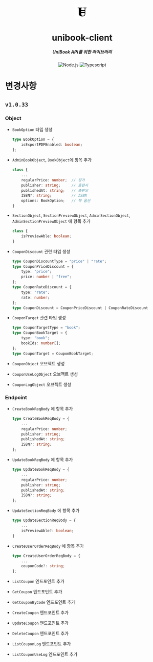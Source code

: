 <p align="center">
  <img src="./assets/logo.png" width="10%" alt="Unibook" />
</p>
<h1 align="center">unibook-client</h1>
<h5 align="center">UniBook API를 위한 라이브러리</h5>
<p align="center">
  <img alt="Node.js" src="https://img.shields.io/npm/v/unibook-client"/>
  <img alt="Typescript" src="https://img.shields.io/badge/Language-Typescript-blue?logo=typescript"/>
</p>

# 변경사항

## `v1.0.33`

### Object

* `BookOption` 타입 생성

    ```typescript
    type BookOption = {
        isExportPDFEnabled: boolean;
    };
    ```

* `AdminBookObject`, `BookObject`에 항목 추가

    ```typescript
    class {
        ...
        regularPrice: number;  // 정가
        publisher: string;     // 출판사
        publishedAt: string;   // 출판일
        ISBN?: string;         // ISBN
        options: BookOption;   // 책 옵션
    }
    ```

* `SectionObject`, `SectionPreviewObject`, `AdminSectionObject`, `AdminSectionPreviewObject` 에 항목 추가

    ```typescript
    class {
        isPreviewAble: boolean;   
    }
    ```

* `CouponDiscount` 관련 타입 생성

    ```typescript
    type CouponDiscountType = "price" | "rate";
    type CouponPriceDiscount = {
        type: "price";
        price: number | "free";
    };
    type CouponRateDiscount = {
        type: "rate";
        rate: number;
    };
    type CouponDiscount = CouponPriceDiscount | CouponRateDiscount
    ```

* `CouponTarget` 관련 타입 생성

    ```typescript
    type CouponTargetType = "book";
    type CouponBookTarget = {
        type: "book";
        bookIds: number[];
    };
    type CouponTarget = CouponBookTarget;
    ```

* `CouponObject` 오브젝트 생성
* `CouponUseLogObject` 오브젝트 생성
* `CouponLogObject` 오브젝트 생성

### Endpoint

* `CreateBookReqBody` 에 항목 추가

    ```typescript
    type CreateBookReqBody = {
        ...
        regularPrice: number;
        publisher: string;
        publishedAt: string;
        ISBN?: string;
    };
    ```

* `UpdateBookReqBody` 에 항목 추가

    ```typescript
    type UpdateBookReqBody = {
        ...
        regularPrice: number;
        publisher: string;
        publishedAt: string;
        ISBN?: string;
    };
    ```

* `UpdateSectionReqBody` 에 항목 추가

    ```typescript
    type UpdateSectionReqBody = {
        ...
        isPreviewAble?: boolean;
    }
    ```

* `CreateUserOrderReqBody` 에 항목 추가

    ```typescript
    type CreateUserOrderReqBody = {
        ...
        couponCode?: string;
    };
    ```

* `ListCoupon` 엔드포인트 추가
* `GetCoupon` 엔드포인트 추가
* `GetCouponByCode` 엔드포인트 추가
* `CreateCoupon` 엔드포인트 추가
* `UpdateCoupon` 엔드포인트 추가
* `DeleteCoupon` 엔드포인트 추가
* `ListCouponLog` 엔드포인트 추가
* `ListCouponUseLog` 엔드포인트 추가

